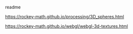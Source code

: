 readme

<a href="https://rockey-math.github.io/processing/3D_spheres.html">https://rockey-math.github.io/processing/3D_spheres.html</a>

<a href="https://rockey-math.github.io/webgl/webgl-3d-textures.html">https://rockey-math.github.io/webgl/webgl-3d-textures.html</a>
